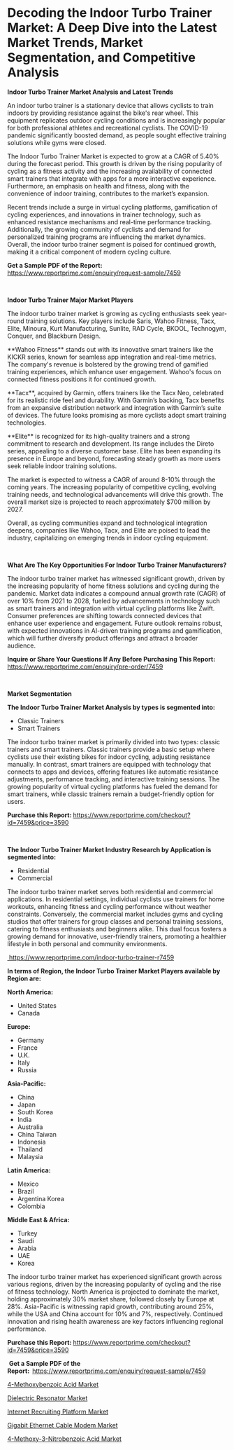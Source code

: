 <p><h1>Decoding the Indoor Turbo Trainer Market: A Deep Dive into the Latest Market Trends, Market Segmentation, and Competitive Analysis</h1></p><p><strong>Indoor Turbo Trainer Market Analysis and Latest Trends</strong></p>
<p><p>An indoor turbo trainer is a stationary device that allows cyclists to train indoors by providing resistance against the bike's rear wheel. This equipment replicates outdoor cycling conditions and is increasingly popular for both professional athletes and recreational cyclists. The COVID-19 pandemic significantly boosted demand, as people sought effective training solutions while gyms were closed.</p><p>The Indoor Turbo Trainer Market is expected to grow at a CAGR of 5.40% during the forecast period. This growth is driven by the rising popularity of cycling as a fitness activity and the increasing availability of connected smart trainers that integrate with apps for a more interactive experience. Furthermore, an emphasis on health and fitness, along with the convenience of indoor training, contributes to the market’s expansion. </p><p>Recent trends include a surge in virtual cycling platforms, gamification of cycling experiences, and innovations in trainer technology, such as enhanced resistance mechanisms and real-time performance tracking. Additionally, the growing community of cyclists and demand for personalized training programs are influencing the market dynamics. Overall, the indoor turbo trainer segment is poised for continued growth, making it a critical component of modern cycling culture.</p></p>
<p><strong>Get a Sample PDF of the Report:&nbsp;</strong> <a href="https://www.reportprime.com/enquiry/request-sample/7459">https://www.reportprime.com/enquiry/request-sample/7459</a></p>
<p>&nbsp;</p>
<p><strong>Indoor Turbo Trainer Major Market Players</strong></p>
<p><p>The indoor turbo trainer market is growing as cycling enthusiasts seek year-round training solutions. Key players include Saris, Wahoo Fitness, Tacx, Elite, Minoura, Kurt Manufacturing, Sunlite, RAD Cycle, BKOOL, Technogym, Conquer, and Blackburn Design.</p><p>**Wahoo Fitness** stands out with its innovative smart trainers like the KICKR series, known for seamless app integration and real-time metrics. The company's revenue is bolstered by the growing trend of gamified training experiences, which enhance user engagement. Wahoo's focus on connected fitness positions it for continued growth.</p><p>**Tacx**, acquired by Garmin, offers trainers like the Tacx Neo, celebrated for its realistic ride feel and durability. With Garmin’s backing, Tacx benefits from an expansive distribution network and integration with Garmin’s suite of devices. The future looks promising as more cyclists adopt smart training technologies.</p><p>**Elite** is recognized for its high-quality trainers and a strong commitment to research and development. Its range includes the Direto series, appealing to a diverse customer base. Elite has been expanding its presence in Europe and beyond, forecasting steady growth as more users seek reliable indoor training solutions.</p><p>The market is expected to witness a CAGR of around 8-10% through the coming years. The increasing popularity of competitive cycling, evolving training needs, and technological advancements will drive this growth. The overall market size is projected to reach approximately $700 million by 2027.</p><p>Overall, as cycling communities expand and technological integration deepens, companies like Wahoo, Tacx, and Elite are poised to lead the industry, capitalizing on emerging trends in indoor cycling equipment.</p></p>
<p>&nbsp;</p>
<p><strong>What Are The Key Opportunities For Indoor Turbo Trainer Manufacturers?</strong></p>
<p><p>The indoor turbo trainer market has witnessed significant growth, driven by the increasing popularity of home fitness solutions and cycling during the pandemic. Market data indicates a compound annual growth rate (CAGR) of over 10% from 2021 to 2028, fueled by advancements in technology such as smart trainers and integration with virtual cycling platforms like Zwift. Consumer preferences are shifting towards connected devices that enhance user experience and engagement. Future outlook remains robust, with expected innovations in AI-driven training programs and gamification, which will further diversify product offerings and attract a broader audience.</p></p>
<p><strong>Inquire or Share Your Questions If Any Before Purchasing This Report:</strong> <a href="https://www.reportprime.com/enquiry/pre-order/7459">https://www.reportprime.com/enquiry/pre-order/7459</a></p>
<p>&nbsp;</p>
<p><strong>Market Segmentation</strong></p>
<p><strong>The Indoor Turbo Trainer Market Analysis by types is segmented into:</strong></p>
<p><ul><li>Classic Trainers</li><li>Smart Trainers</li></ul></p>
<p><p>The indoor turbo trainer market is primarily divided into two types: classic trainers and smart trainers. Classic trainers provide a basic setup where cyclists use their existing bikes for indoor cycling, adjusting resistance manually. In contrast, smart trainers are equipped with technology that connects to apps and devices, offering features like automatic resistance adjustments, performance tracking, and interactive training sessions. The growing popularity of virtual cycling platforms has fueled the demand for smart trainers, while classic trainers remain a budget-friendly option for users.</p></p>
<p><strong>Purchase this Report:&nbsp;</strong><a href="https://www.reportprime.com/checkout?id=7459&price=3590">https://www.reportprime.com/checkout?id=7459&price=3590</a></p>
<p>&nbsp;</p>
<p><strong>The Indoor Turbo Trainer Market Industry Research by Application is segmented into:</strong></p>
<p><ul><li>Residential</li><li>Commercial</li></ul></p>
<p><p>The indoor turbo trainer market serves both residential and commercial applications. In residential settings, individual cyclists use trainers for home workouts, enhancing fitness and cycling performance without weather constraints. Conversely, the commercial market includes gyms and cycling studios that offer trainers for group classes and personal training sessions, catering to fitness enthusiasts and beginners alike. This dual focus fosters a growing demand for innovative, user-friendly trainers, promoting a healthier lifestyle in both personal and community environments.</p></p>
<p><a href="https://www.reportprime.com/indoor-turbo-trainer-r7459">&nbsp;https://www.reportprime.com/indoor-turbo-trainer-r7459</a></p>
<p><strong>In terms of Region, the Indoor Turbo Trainer Market Players available by Region are:</strong></p>
<p>
    <p> <strong> North America: </strong>
        <ul>
            <li>United States</li>
            <li>Canada</li>
        </ul>
        </p> 
    <p> <strong> Europe: </strong>
        <ul>
            <li>Germany</li>
            <li>France</li>
            <li>U.K.</li>
            <li>Italy</li>
            <li>Russia</li>
        </ul>
        </p> 
    <p> <strong> Asia-Pacific: </strong>
        <ul>
            <li>China</li>
            <li>Japan</li>
            <li>South Korea</li>
            <li>India</li>
            <li>Australia</li>
            <li>China Taiwan</li>
            <li>Indonesia</li>
            <li>Thailand</li>
            <li>Malaysia</li>
        </ul>
        </p> 
    <p> <strong> Latin America: </strong>
        <ul>
            <li>Mexico</li>
            <li>Brazil</li>
            <li>Argentina Korea</li>
            <li>Colombia</li>
        </ul>
        </p> 
    <p> <strong> Middle East & Africa: </strong>
        <ul>
            <li>Turkey</li>
            <li>Saudi</li>
            <li>Arabia</li>
            <li>UAE</li>
            <li>Korea</li>
        </ul>
    </p>
    </p>
<p><p>The indoor turbo trainer market has experienced significant growth across various regions, driven by the increasing popularity of cycling and the rise of fitness technology. North America is projected to dominate the market, holding approximately 30% market share, followed closely by Europe at 28%. Asia-Pacific is witnessing rapid growth, contributing around 25%, while the USA and China account for 10% and 7%, respectively. Continued innovation and rising health awareness are key factors influencing regional performance.</p></p>
<p><strong>Purchase this Report: </strong><a href="https://www.reportprime.com/checkout?id=7459&price=3590">https://www.reportprime.com/checkout?id=7459&price=3590</a></p>
<p>&nbsp;<strong>Get a Sample PDF of the Report:&nbsp;&nbsp;</strong><a href="https://www.reportprime.com/enquiry/request-sample/7459">https://www.reportprime.com/enquiry/request-sample/7459</a></p>
<p><strong></strong></p>
<p><p><a href="https://issuu.com/reportprime-2/docs/4-methoxybenzoic-acid-market-size-2_d90e02dec41823">4-Methoxybenzoic Acid Market</a></p><p><a href="https://github.com/provorikovar/Market-Research-Report-List-6/blob/main/dielectric-resonator-market.md">Dielectric Resonator Market</a></p><p><a href="https://medium.com/@tammyjones1939/internet-recruiting-platform-market-global-market-insights-and-regional-analysis-2024-2031-072cb6f9e097">Internet Recruiting Platform Market</a></p><p><a href="https://www.linkedin.com/pulse/future-trajectory-gigabit-ethernet-cable-modem-market-emerging-npwye?trackingId=oRH%2B4ELUR0m1%2BXBJzE77Uw%3D%3D">Gigabit Ethernet Cable Modem Market</a></p><p><a href="https://issuu.com/reportprime-2/docs/4-methoxy-3-nitrobenzoic-acid-marke_05938deea09003">4-Methoxy-3-Nitrobenzoic Acid Market</a></p></p>